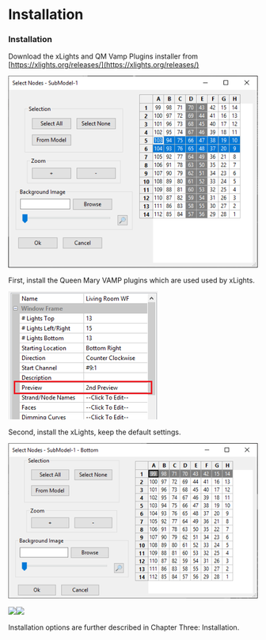 # Installation

### Installation

Download the xLights and QM Vamp Plugins installer from [https://xlights.org/releases/](https://xlights.org/releases/)

![](../../.gitbook/assets/image%20%28686%29.png)

First, install the Queen Mary VAMP plugins which are used used by xLights. 

![](../../.gitbook/assets/image%20%28599%29.png)

Second, install the xLights, keep the default settings.

![](../../.gitbook/assets/image%20%289%29.png)

![](https://lh6.googleusercontent.com/157OLMJ-XoJ-atS7RS6POggpaPujV_8Cdze7qR1HFy3KBSO2DrVTqYcnPACKV5lATerQuAx2JNRIwLXXw0lwZFVdkXTCEhFTv61rdZ8ur1yASFBYUospWqUe_umZUtoEH221do-C)![](https://lh5.googleusercontent.com/g6hu8O4EbaCLsF2rici7Xi5DzNC541ii0iJH1BFZr3OvPur5JY1jMBh1Tj21JO4yBGmNE8lwfesAq5m0qpHKvzvsG3ACgMrT_yfD520Kgg-6BI7AM7UAMRtZWhRWuo8wslFc3nzs)

Installation options are further described in Chapter Three: Installation.

